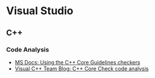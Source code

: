 # Visual Studio

## C++

### Code Analysis
- [MS Docs: Using the C++ Core Guidelines checkers](https://docs.microsoft.com/en-us/visualstudio/code-quality/using-the-cpp-core-guidelines-checkers)
- [Visual C++ Team Blog: C++ Core Check code analysis](https://blogs.msdn.microsoft.com/vcblog/2016/10/12/cppcorecheck/)
